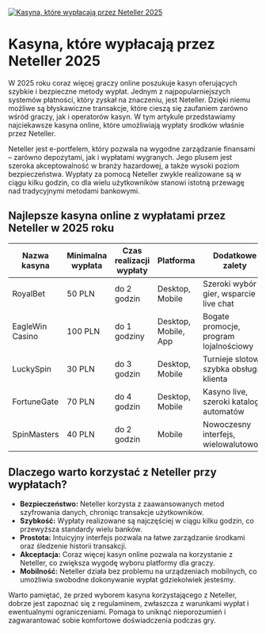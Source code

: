 [![Kasyna, które wypłacają przez Neteller 2025](https://123-caf.pages.dev/gitsignup.png)](https://vrmoo.ru/Bt82HjjY)

<h1>Kasyna, które wypłacają przez Neteller 2025</h1> <p>W 2025 roku coraz więcej graczy online poszukuje kasyn oferujących szybkie i bezpieczne metody wypłat. Jednym z najpopularniejszych systemów płatności, który zyskał na znaczeniu, jest Neteller. Dzięki niemu możliwe są błyskawiczne transakcje, które cieszą się zaufaniem zarówno wśród graczy, jak i operatorów kasyn. W tym artykule przedstawiamy najciekawsze kasyna online, które umożliwiają wypłaty środków właśnie przez Neteller.</p> <p>Neteller jest e-portfelem, który pozwala na wygodne zarządzanie finansami – zarówno depozytami, jak i wypłatami wygranych. Jego plusem jest szeroka akceptowalność w branży hazardowej, a także wysoki poziom bezpieczeństwa. Wypłaty za pomocą Neteller zwykle realizowane są w ciągu kilku godzin, co dla wielu użytkowników stanowi istotną przewagę nad tradycyjnymi metodami bankowymi.</p> <h2>Najlepsze kasyna online z wypłatami przez Neteller w 2025 roku</h2> <table>   <thead>     <tr>       <th>Nazwa kasyna</th>       <th>Minimalna wypłata</th>       <th>Czas realizacji wypłaty</th>       <th>Platforma</th>       <th>Dodatkowe zalety</th>     </tr>   </thead>   <tbody>     <tr>       <td>RoyalBet</td>       <td>50 PLN</td>       <td>do 2 godzin</td>       <td>Desktop, Mobile</td>       <td>Szeroki wybór gier, wsparcie live chat</td>     </tr>     <tr>       <td>EagleWin Casino</td>       <td>100 PLN</td>       <td>do 1 godziny</td>       <td>Desktop, Mobile, App</td>       <td>Bogate promocje, program lojalnościowy</td>     </tr>     <tr>       <td>LuckySpin</td>       <td>30 PLN</td>       <td>do 3 godzin</td>       <td>Desktop, Mobile</td>       <td>Turnieje slotowe, szybka obsługa klienta</td>     </tr>     <tr>       <td>FortuneGate</td>       <td>70 PLN</td>       <td>do 4 godzin</td>       <td>Desktop, Mobile</td>       <td>Kasyno live, szeroki katalog automatów</td>     </tr>     <tr>       <td>SpinMasters</td>       <td>40 PLN</td>       <td>do 2 godzin</td>       <td>Mobile</td>       <td>Nowoczesny interfejs, wielowalutowość</td>     </tr>   </tbody> </table> <h2>Dlaczego warto korzystać z Neteller przy wypłatach?</h2> <ul>   <li><strong>Bezpieczeństwo:</strong> Neteller korzysta z zaawansowanych metod szyfrowania danych, chroniąc transakcje użytkowników.</li>   <li><strong>Szybkość:</strong> Wypłaty realizowane są najczęściej w ciągu kilku godzin, co przewyższa standardy wielu banków.</li>   <li><strong>Prostota:</strong> Intuicyjny interfejs pozwala na łatwe zarządzanie środkami oraz śledzenie historii transakcji.</li>   <li><strong>Akceptacja:</strong> Coraz więcej kasyn online pozwala na korzystanie z Neteller, co zwiększa wygodę wyboru platformy dla graczy.</li>   <li><strong>Mobilność:</strong> Neteller działa bez problemu na urządzeniach mobilnych, co umożliwia swobodne dokonywanie wypłat gdziekolwiek jesteśmy.</li> </ul> <p>Warto pamiętać, że przed wyborem kasyna korzystającego z Neteller, dobrze jest zapoznać się z regulaminem, zwłaszcza z warunkami wypłat i ewentualnymi ograniczeniami. Pomaga to uniknąć nieporozumień i zagwarantować sobie komfortowe doświadczenia podczas gry.</p>